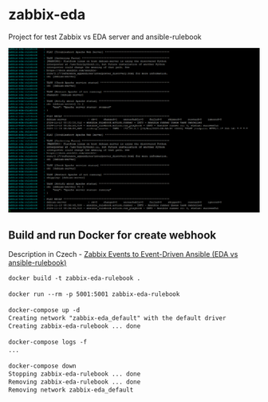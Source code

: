 # zabbix-eda

Project for test Zabbix vs EDA server and ansible-rulebook

![ansible-rulebook Action](./images/Rulebook-Docker-Action.png)

## Build and run Docker for create webhook

Description in Czech - [Zabbix Events to Event-Driven Ansible (EDA vs ansible-rulebook)](http://blog.smejdil.cz/2024/11/zabbix-events-to-event-driven-ansible.html)

```console
docker build -t zabbix-eda-rulebook .

docker run --rm -p 5001:5001 zabbix-eda-rulebook

docker-compose up -d
Creating network "zabbix-eda_default" with the default driver
Creating zabbix-eda-rulebook ... done

docker-compose logs -f
...

docker-compose down
Stopping zabbix-eda-rulebook ... done
Removing zabbix-eda-rulebook ... done
Removing network zabbix-eda_default
```